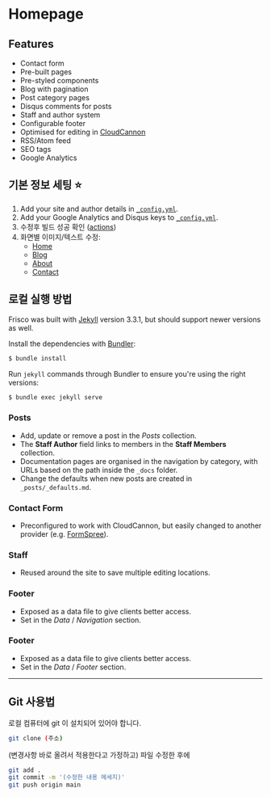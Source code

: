 # Homepage

## Features

* Contact form
* Pre-built pages
* Pre-styled components
* Blog with pagination
* Post category pages
* Disqus comments for posts
* Staff and author system
* Configurable footer
* Optimised for editing in [CloudCannon](http://cloudcannon.com/)
* RSS/Atom feed
* SEO tags
* Google Analytics

## 기본 정보 세팅 ⭐️

1. Add your site and author details in [`_config.yml`](https://github.com/dourowinekorea/dourowinekorea.github.io/blob/main/_config.yml).
2. Add your Google Analytics and Disqus keys to [`_config.yml`](https://github.com/dourowinekorea/dourowinekorea.github.io/blob/main/_config.yml).
3. 수정후 빌드 성공 확인 ([actions](https://github.com/dourowinekorea/dourowinekorea.github.io/actions))
4. 화면별 이미지/텍스트 수정:
    - [Home](https://github.com/dourowinekorea/dourowinekorea.github.io/blob/main/index.html)
    - [Blog](https://github.com/dourowinekorea/dourowinekorea.github.io/blob/main/blog/index.html)
    - [About](https://github.com/dourowinekorea/dourowinekorea.github.io/blob/main/about.html)
    - [Contact](https://github.com/dourowinekorea/dourowinekorea.github.io/blob/main/contact.html)

## 로컬 실행 방법

Frisco was built with [Jekyll](http://jekyllrb.com/) version 3.3.1, but should support newer versions as well.

Install the dependencies with [Bundler](http://bundler.io/):

~~~bash
$ bundle install
~~~

Run `jekyll` commands through Bundler to ensure you're using the right versions:

~~~bash
$ bundle exec jekyll serve
~~~


### Posts

* Add, update or remove a post in the *Posts* collection.
* The **Staff Author** field links to members in the **Staff Members** collection.
* Documentation pages are organised in the navigation by category, with URLs based on the path inside the `_docs` folder.
* Change the defaults when new posts are created in `_posts/_defaults.md`.

### Contact Form

* Preconfigured to work with CloudCannon, but easily changed to another provider (e.g. [FormSpree](https://formspree.io/)).

### Staff

* Reused around the site to save multiple editing locations.

### Footer

* Exposed as a data file to give clients better access.
* Set in the *Data* / *Navigation* section.

### Footer

* Exposed as a data file to give clients better access.
* Set in the *Data* / *Footer* section.

---

## Git 사용법
로컬 컴퓨터에 git 이 설치되어 있어야 합니다.

~~~sh
git clone (주소)
~~~

(변경사항 바로 올려서 적용한다고 가정하고)
파일 수정한 후에

~~~sh
git add .
git commit -m '(수정한 내용 메세지)'
git push origin main
~~~
